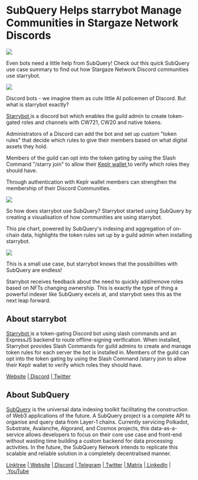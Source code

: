 # SubQuery Helps starrybot Manage Communities in Stargaze Network Discords

![](https://miro.medium.com/max/1400/0*LXboXaI3a5GKsrMJ)

Even bots need a little help from SubQuery! Check out this quick SubQuery use case summary to find out how Stargaze Network Discord communities use starrybot.

![](https://miro.medium.com/max/1400/0*zjH1e6sHA76YJCza)

Discord bots - we imagine them as cute little AI policemen of Discord. But what is starrybot exactly?

[Starrybot ](https://starrybot.xyz/)is a discord bot which enables the guild admin to create token-gated roles and channels with CW721, CW20 and native tokens.

Administrators of a Discord can add the bot and set up custom "token rules" that decide which rules to give their members based on what digital assets they hold.

Members of the guild can opt into the token gating by using the Slash Command "/starry join" to allow their [Keplr wallet ](https://www.keplr.app/)to verify which roles they should have.

Through authentication with Keplr wallet members can strengthen the membership of their Discord Communities.

![](https://miro.medium.com/max/1400/0*MkmmxPhUCW4wYzve)

So how does starrybot use SubQuery? Starrybot started using SubQuery by creating a visualisation of how communities are using starrybot.

This pie chart, powered by SubQuery's indexing and aggregation of on-chain data, highlights the token rules set up by a guild admin when installing starrybot.

![](https://miro.medium.com/max/1042/0*CW9sCC8U6-ZQ-nWK)

This is a small use case, but starrybot knows that the possibilities with SubQuery are endless!

Starrybot receives feedback about the need to quickly add/remove roles based on NFTs changing ownership. This is exactly the type of thing a powerful indexer like SubQuery excels at, and starrybot sees this as the next leap forward.

## About starrybot

[Starrybot ](https://starrybot.xyz/)is a token-gating Discord bot using slash commands and an ExpressJS backend to route offline-signing verification. When installed, Starrybot provides Slash Commands for guild admins to create and manage token rules for each server the bot is installed in. Members of the guild can opt into the token gating by using the Slash Command /starry join to allow their Keplr wallet to verify which roles they should have.

[Website](https://starrybot.xyz/) |[ Discord](https://discord.com/invite/BqjEhWzJKU) |[ Twitter](https://twitter.com/starrystarrybot)

## About SubQuery

[SubQuery](https://subquery.network/) is the universal data indexing toolkit facilitating the construction of Web3 applications of the future. A SubQuery project is a complete API to organise and query data from Layer-1 chains. Currently servicing Polkadot, Substrate, Avalanche, Algorand, and Cosmos projects, this data-as-a-service allows developers to focus on their core use case and front-end without wasting time building a custom backend for data processing activities. In the future, the SubQuery Network intends to replicate this scalable and reliable solution in a completely decentralised manner.

​​[Linktree](https://linktr.ee/subquerynetwork) |[ Website](https://subquery.network/) |[ Discord](https://discord.com/invite/78zg8aBSMG) |[ Telegram](https://t.me/subquerynetwork) |[ Twitter](https://twitter.com/subquerynetwork) |[ Matrix](https://matrix.to/#/#subquery:matrix.org) |[ LinkedIn](https://www.linkedin.com/company/subquery) |[ YouTube](https://www.youtube.com/channel/UCi1a6NUUjegcLHDFLr7CqLw)
